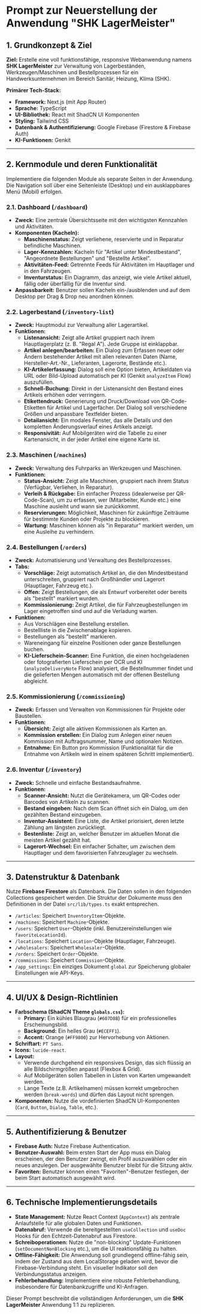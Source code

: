 
# Prompt zur Neuerstellung der Anwendung "SHK LagerMeister"

## 1. Grundkonzept & Ziel

**Ziel:** Erstelle eine voll funktionsfähige, responsive Webanwendung namens **SHK LagerMeister** zur Verwaltung von Lagerbeständen, Werkzeugen/Maschinen und Bestellprozessen für ein Handwerksunternehmen im Bereich Sanitär, Heizung, Klima (SHK).

**Primärer Tech-Stack:**
- **Framework:** Next.js (mit App Router)
- **Sprache:** TypeScript
- **UI-Bibliothek:** React mit ShadCN UI Komponenten
- **Styling:** Tailwind CSS
- **Datenbank & Authentifizierung:** Google Firebase (Firestore & Firebase Auth)
- **KI-Funktionen:** Genkit

---

## 2. Kernmodule und deren Funktionalität

Implementiere die folgenden Module als separate Seiten in der Anwendung. Die Navigation soll über eine Seitenleiste (Desktop) und ein ausklappbares Menü (Mobil) erfolgen.

### 2.1. Dashboard (`/dashboard`)
- **Zweck:** Eine zentrale Übersichtsseite mit den wichtigsten Kennzahlen und Aktivitäten.
- **Komponenten (Kacheln):**
    - **Maschinenstatus:** Zeigt verliehene, reservierte und in Reparatur befindliche Maschinen.
    - **Lager-Kennzahlen:** Kacheln für "Artikel unter Mindestbestand", "Angeordnete Bestellungen" und "Bestellte Artikel".
    - **Aktivitäten-Feed:** Getrennte Feeds für Aktivitäten im Hauptlager und in den Fahrzeugen.
    - **Inventurstatus:** Ein Diagramm, das anzeigt, wie viele Artikel aktuell, fällig oder überfällig für die Inventur sind.
- **Anpassbarkeit:** Benutzer sollen Kacheln ein-/ausblenden und auf dem Desktop per Drag & Drop neu anordnen können.

### 2.2. Lagerbestand (`/inventory-list`)
- **Zweck:** Hauptmodul zur Verwaltung aller Lagerartikel.
- **Funktionen:**
    - **Listenansicht:** Zeigt alle Artikel gruppiert nach ihrem Hauptlagerplatz (z. B. "Regal A"). Jede Gruppe ist einklappbar.
    - **Artikel anlegen/bearbeiten:** Ein Dialog zum Erfassen neuer oder Ändern bestehender Artikel mit allen relevanten Daten (Name, Hersteller-Art.-Nr., Lieferanten, Lagerorte, Bestände etc.).
    - **KI-Artikelerfassung:** Dialog soll eine Option bieten, Artikeldaten via URL oder Bild-Upload automatisch per KI (Genkit `analyzeItem` Flow) auszufüllen.
    - **Schnell-Buchung:** Direkt in der Listenansicht den Bestand eines Artikels erhöhen oder verringern.
    - **Etikettendruck:** Generierung und Druck/Download von QR-Code-Etiketten für Artikel und Lagerfächer. Der Dialog soll verschiedene Größen und anpassbare Textfelder bieten.
    - **Detailansicht:** Ein modales Fenster, das alle Details und den kompletten Änderungsverlauf eines Artikels anzeigt.
    - **Responsivität:** Auf Mobilgeräten wird die Tabelle zu einer Kartenansicht, in der jeder Artikel eine eigene Karte ist.

### 2.3. Maschinen (`/machines`)
- **Zweck:** Verwaltung des Fuhrparks an Werkzeugen und Maschinen.
- **Funktionen:**
    - **Status-Ansicht:** Zeigt alle Maschinen, gruppiert nach ihrem Status (Verfügbar, Verliehen, In Reparatur).
    - **Verleih & Rückgabe:** Ein einfacher Prozess (idealerweise per QR-Code-Scan), um zu erfassen, wer (Mitarbeiter, Kunde etc.) eine Maschine ausleiht und wann sie zurückkommt.
    - **Reservierungen:** Möglichkeit, Maschinen für zukünftige Zeiträume für bestimmte Kunden oder Projekte zu blockieren.
    - **Wartung:** Maschinen können als "in Reparatur" markiert werden, um eine Ausleihe zu verhindern.

### 2.4. Bestellungen (`/orders`)
- **Zweck:** Automatisierung und Verwaltung des Bestellprozesses.
- **Tabs:**
    - **Vorschläge:** Zeigt automatisch Artikel an, die den Mindestbestand unterschreiten, gruppiert nach Großhändler und Lagerort (Hauptlager, Fahrzeug etc.).
    - **Offen:** Zeigt Bestellungen, die als Entwurf vorbereitet oder bereits als "bestellt" markiert wurden.
    - **Kommissionierung:** Zeigt Artikel, die für Fahrzeugbestellungen im Lager eingetroffen sind und auf die Verladung warten.
- **Funktionen:**
    - Aus Vorschlägen eine Bestellung erstellen.
    - Bestellliste in die Zwischenablage kopieren.
    - Bestellungen als "bestellt" markieren.
    - Wareneingang für einzelne Positionen oder ganze Bestellungen buchen.
    - **KI-Lieferschein-Scanner:** Eine Funktion, die einen hochgeladenen oder fotografierten Lieferschein per OCR und KI (`analyzeDeliveryNote` Flow) analysiert, die Bestellnummer findet und die gelieferten Mengen automatisch mit der offenen Bestellung abgleicht.

### 2.5. Kommissionierung (`/commissioning`)
- **Zweck:** Erfassen und Verwalten von Kommissionen für Projekte oder Baustellen.
- **Funktionen:**
    - **Übersicht:** Zeigt alle aktiven Kommissionen als Karten an.
    - **Kommission erstellen:** Ein Dialog zum Anlegen einer neuen Kommission mit Auftragsnummer, Name und optionalen Notizen.
    - **Entnahme:** Ein Button pro Kommission (Funktionalität für die Entnahme von Artikeln wird in einem späteren Schritt implementiert).

### 2.6. Inventur (`/inventory`)
- **Zweck:** Schnelle und einfache Bestandsaufnahme.
- **Funktionen:**
    - **Scanner-Ansicht:** Nutzt die Gerätekamera, um QR-Codes oder Barcodes von Artikeln zu scannen.
    - **Bestand eingeben:** Nach dem Scan öffnet sich ein Dialog, um den gezählten Bestand einzugeben.
    - **Inventur-Assistent:** Eine Liste, die Artikel priorisiert, deren letzte Zählung am längsten zurückliegt.
    - **Bestenliste:** Zeigt an, welcher Benutzer im aktuellen Monat die meisten Artikel gezählt hat.
    - **Lagerort-Wechsel:** Ein einfacher Schalter, um zwischen dem Hauptlager und dem favorisierten Fahrzeuglager zu wechseln.

---

## 3. Datenstruktur & Datenbank

Nutze **Firebase Firestore** als Datenbank. Die Daten sollen in den folgenden Collections gespeichert werden. Die Struktur der Dokumente muss den Definitionen in der Datei `src/lib/types.ts` exakt entsprechen.

-   `/articles`: Speichert `InventoryItem`-Objekte.
-   `/machines`: Speichert `Machine`-Objekte.
-   `/users`: Speichert `User`-Objekte (inkl. Benutzereinstellungen wie `favoriteLocationId`).
-   `/locations`: Speichert `Location`-Objekte (Hauptlager, Fahrzeuge).
-   `/wholesalers`: Speichert `Wholesaler`-Objekte.
-   `/orders`: Speichert `Order`-Objekte.
-   `/commissions`: Speichert `Commission`-Objekte.
-   `/app_settings`: Ein einziges Dokument `global` zur Speicherung globaler Einstellungen wie API-Keys.

---

## 4. UI/UX & Design-Richtlinien

-   **Farbschema (ShadCN Theme `globals.css`):**
    -   **Primary:** Ein kühles Blaugrau (`#607D8B`) für ein professionelles Erscheinungsbild.
    -   **Background:** Ein helles Grau (`#ECEFF1`).
    -   **Accent:** Orange (`#FF9800`) zur Hervorhebung von Aktionen.
-   **Schriftart:** `PT Sans`.
-   **Icons:** `lucide-react`.
-   **Layout:**
    -   Verwende durchgehend ein responsives Design, das sich flüssig an alle Bildschirmgrößen anpasst (Flexbox & Grid).
    -   Auf Mobilgeräten sollen Tabellen in Listen von Karten umgewandelt werden.
    -   Lange Texte (z.B. Artikelnamen) müssen korrekt umgebrochen werden (`break-words`) und dürfen das Layout nicht sprengen.
-   **Komponenten:** Nutze die vordefinierten ShadCN UI-Komponenten (`Card`, `Button`, `Dialog`, `Table`, etc.).

---

## 5. Authentifizierung & Benutzer

-   **Firebase Auth:** Nutze Firebase Authentication.
-   **Benutzer-Auswahl:** Beim ersten Start der App muss ein Dialog erscheinen, der den Benutzer zwingt, ein Profil auszuwählen oder ein neues anzulegen. Der ausgewählte Benutzer bleibt für die Sitzung aktiv.
-   **Favoriten:** Benutzer können einen "Favoriten"-Benutzer festlegen, der beim Start automatisch ausgewählt wird.

---

## 6. Technische Implementierungsdetails

-   **State Management:** Nutze React Context (`AppContext`) als zentrale Anlaufstelle für alle globalen Daten und Funktionen.
-   **Datenabruf:** Verwende die bereitgestellten `useCollection` und `useDoc` Hooks für den Echtzeit-Datenabruf aus Firestore.
-   **Schreiboperationen:** Nutze die "non-blocking" Update-Funktionen (`setDocumentNonBlocking` etc.), um die UI reaktionsfähig zu halten.
-   **Offline-Fähigkeit:** Die Anwendung soll grundlegend offline-fähig sein, indem der Zustand aus dem LocalStorage geladen wird, bevor die Firebase-Verbindung steht. Ein visueller Indikator soll den Verbindungsstatus anzeigen.
-   **Fehlerbehandlung:** Implementiere eine robuste Fehlerbehandlung, insbesondere für Datenbankzugriffe und KI-Anfragen.

Dieser Prompt beschreibt die vollständigen Anforderungen, um die **SHK LagerMeister** Anwendung 1:1 zu replizieren.
